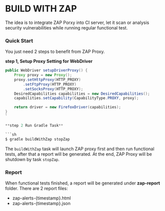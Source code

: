 # BUILD WITH ZAP

The idea is to integrate ZAP Porxy into CI server, let it scan or analysis security vulnerabilities while running regular functional test.

### Quick Start

You just need 2 steps to benefit from ZAP Proxy.

**step 1, Setup Proxy Setting for WebDriver**

```java
public WebDriver setupDriverProxy() {
    Proxy proxy = new Proxy();
    proxy.setHttpProxy(HTTP_PROXY)
        .setFtpProxy(HTTP_PROXY)
        .setSocksProxy(HTTP_PROXY);
    DesiredCapabilities capabilities = new DesiredCapabilities();
    capabilities.setCapability(CapabilityType.PROXY, proxy);

    return driver = new FirefoxDriver(capabilities);
}
`

**step 2 Run Gradle Task**

```sh
$ gradle buildWithZap stopZap
```

The `buildWithZap` task will launch ZAP proxy first and then run functional tests, after that a report will be generated. At the end, ZAP Proxy will be shutdown by task `stopZap`.

### Report
When functional tests finished, a report will be generated under **zap-report** folder. There are 2 report files:

* zap-alerts-{timestamp}.html
* zap-alerts-{timestamp}.json